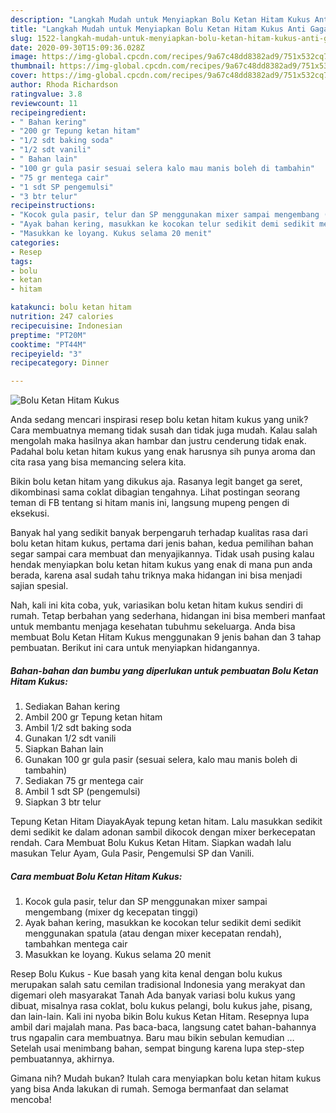 ```yaml
---
description: "Langkah Mudah untuk Menyiapkan Bolu Ketan Hitam Kukus Anti Gagal"
title: "Langkah Mudah untuk Menyiapkan Bolu Ketan Hitam Kukus Anti Gagal"
slug: 1522-langkah-mudah-untuk-menyiapkan-bolu-ketan-hitam-kukus-anti-gagal
date: 2020-09-30T15:09:36.028Z
image: https://img-global.cpcdn.com/recipes/9a67c48dd8382ad9/751x532cq70/bolu-ketan-hitam-kukus-foto-resep-utama.jpg
thumbnail: https://img-global.cpcdn.com/recipes/9a67c48dd8382ad9/751x532cq70/bolu-ketan-hitam-kukus-foto-resep-utama.jpg
cover: https://img-global.cpcdn.com/recipes/9a67c48dd8382ad9/751x532cq70/bolu-ketan-hitam-kukus-foto-resep-utama.jpg
author: Rhoda Richardson
ratingvalue: 3.8
reviewcount: 11
recipeingredient:
- " Bahan kering"
- "200 gr Tepung ketan hitam"
- "1/2 sdt baking soda"
- "1/2 sdt vanili"
- " Bahan lain"
- "100 gr gula pasir sesuai selera kalo mau manis boleh di tambahin"
- "75 gr mentega cair"
- "1 sdt SP pengemulsi"
- "3 btr telur"
recipeinstructions:
- "Kocok gula pasir, telur dan SP menggunakan mixer sampai mengembang (mixer dg kecepatan tinggi)"
- "Ayak bahan kering, masukkan ke kocokan telur sedikit demi sedikit menggunakan spatula (atau dengan mixer kecepatan rendah), tambahkan mentega cair"
- "Masukkan ke loyang. Kukus selama 20 menit"
categories:
- Resep
tags:
- bolu
- ketan
- hitam

katakunci: bolu ketan hitam 
nutrition: 247 calories
recipecuisine: Indonesian
preptime: "PT20M"
cooktime: "PT44M"
recipeyield: "3"
recipecategory: Dinner

---
```



![Bolu Ketan Hitam Kukus](https://img-global.cpcdn.com/recipes/9a67c48dd8382ad9/751x532cq70/bolu-ketan-hitam-kukus-foto-resep-utama.jpg)

Anda sedang mencari inspirasi resep bolu ketan hitam kukus yang unik? Cara membuatnya memang tidak susah dan tidak juga mudah. Kalau salah mengolah maka hasilnya akan hambar dan justru cenderung tidak enak. Padahal bolu ketan hitam kukus yang enak harusnya sih punya aroma dan cita rasa yang bisa memancing selera kita.

Bikin bolu ketan hitam yang dikukus aja. Rasanya legit banget ga seret, dikombinasi sama coklat dibagian tengahnya. Lihat postingan seorang teman di FB tentang si hitam manis ini, langsung mupeng pengen di eksekusi.

Banyak hal yang sedikit banyak berpengaruh terhadap kualitas rasa dari bolu ketan hitam kukus, pertama dari jenis bahan, kedua pemilihan bahan segar sampai cara membuat dan menyajikannya. Tidak usah pusing kalau hendak menyiapkan bolu ketan hitam kukus yang enak di mana pun anda berada, karena asal sudah tahu triknya maka hidangan ini bisa menjadi sajian spesial.


Nah, kali ini kita coba, yuk, variasikan bolu ketan hitam kukus sendiri di rumah. Tetap berbahan yang sederhana, hidangan ini bisa memberi manfaat untuk membantu menjaga kesehatan tubuhmu sekeluarga. Anda bisa membuat Bolu Ketan Hitam Kukus menggunakan 9 jenis bahan dan 3 tahap pembuatan. Berikut ini cara untuk menyiapkan hidangannya.

<!--inarticleads1-->

##### Bahan-bahan dan bumbu yang diperlukan untuk pembuatan Bolu Ketan Hitam Kukus:

1. Sediakan  Bahan kering
1. Ambil 200 gr Tepung ketan hitam
1. Ambil 1/2 sdt baking soda
1. Gunakan 1/2 sdt vanili
1. Siapkan  Bahan lain
1. Gunakan 100 gr gula pasir (sesuai selera, kalo mau manis boleh di tambahin)
1. Sediakan 75 gr mentega cair
1. Ambil 1 sdt SP (pengemulsi)
1. Siapkan 3 btr telur


Tepung Ketan Hitam DiayakAyak tepung ketan hitam. Lalu masukkan sedikit demi sedikit ke dalam adonan sambil dikocok dengan mixer berkecepatan rendah. Cara Membuat Bolu Kukus Ketan Hitam. Siapkan wadah lalu masukan Telur Ayam, Gula Pasir, Pengemulsi SP dan Vanili. 

<!--inarticleads2-->

##### Cara membuat Bolu Ketan Hitam Kukus:

1. Kocok gula pasir, telur dan SP menggunakan mixer sampai mengembang (mixer dg kecepatan tinggi)
1. Ayak bahan kering, masukkan ke kocokan telur sedikit demi sedikit menggunakan spatula (atau dengan mixer kecepatan rendah), tambahkan mentega cair
1. Masukkan ke loyang. Kukus selama 20 menit


Resep Bolu Kukus - Kue basah yang kita kenal dengan bolu kukus merupakan salah satu cemilan tradisional Indonesia yang merakyat dan digemari oleh masyarakat Tanah Ada banyak variasi bolu kukus yang dibuat, misalnya rasa coklat, bolu kukus pelangi, bolu kukus jahe, pisang, dan lain-lain. Kali ini nyoba bikin Bolu kukus Ketan Hitam. Resepnya lupa ambil dari majalah mana. Pas baca-baca, langsung catet bahan-bahannya trus ngapalin cara membuatnya. Baru mau bikin sebulan kemudian … Setelah usai menimbang bahan, sempat bingung karena lupa step-step pembuatannya, akhirnya. 

Gimana nih? Mudah bukan? Itulah cara menyiapkan bolu ketan hitam kukus yang bisa Anda lakukan di rumah. Semoga bermanfaat dan selamat mencoba!
